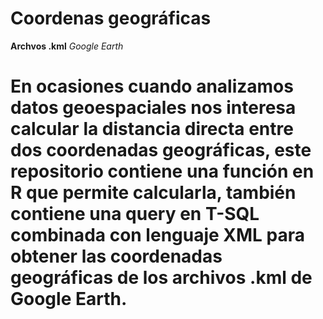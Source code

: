 # Coordenas geográficas
**Archvos .kml** *Google Earth*

# En ocasiones cuando analizamos datos geoespaciales nos interesa calcular la distancia directa entre dos coordenadas geográficas, este repositorio contiene una función en R que permite calcularla, también contiene una query en T-SQL combinada con lenguaje XML para obtener las coordenadas geográficas de los archivos .kml de Google Earth.


